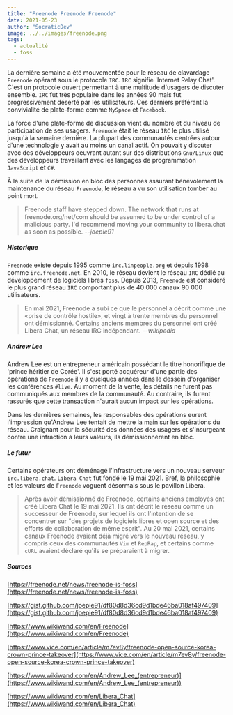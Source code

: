 ```yaml
---
title: "Freenode Freenode Freenode"
date: 2021-05-23
author: "SocraticDev"
image: ../../images/freenode.png
tags:
  - actualité
  - foss
---
```


La dernière semaine a été mouvementée pour le réseau de clavardage `Freenode` opérant sous le protocole `IRC`. `IRC` signifie 'Internet Relay Chat'. C'est un protocole ouvert permettant à une multitude d'usagers de discuter ensemble. `IRC` fut très populaire dans les années 90 mais fut progressivement déserté par les utilisateurs. Ces derniers préférant la convivialité de plate-forme comme `MySpace` et `Facebook`.

La force d'une plate-forme de discussion vient du nombre et du niveau de participation de ses usagers. `Freenode` était le réseau `IRC` le plus utilisé jusqu'à la semaine dernière. La plupart des communautés centrées autour d'une technologie y avait au moins un canal actif. On pouvait y discuter avec des développeurs oeuvrant autant sur des distributions `Gnu/Linux` que des développeurs travaillant avec les langages de programmation `JavaScript` et `C#`.

À la suite de la démission en bloc des personnes assurant bénévolement la maintenance du réseau `Freenode`, le réseau a vu son utilisation tomber au point mort.

> Freenode staff have stepped down. The network that runs at freenode.org/net/com should be assumed to be under control of a malicious party. I'd recommend moving your community to libera.chat as soon as possible. <cite>--joepie91</cite>

##### Historique
`Freenode` existe depuis 1995 comme `irc.linpeople.org` et depuis 1998 comme `irc.freenode.net`. En 2010, le réseau devient le réseau `IRC` dédié au développement de logiciels libres `foss`. Depuis 2013, `Freenode` est considéré le plus grand réseau `IRC` comportant plus de 40 000 canaux 90 000 utilisateurs.

> En mai 2021, Freenode a subi ce que le personnel a décrit comme une «prise de contrôle hostile», et vingt à trente membres du personnel ont démissionné. Certains anciens membres du personnel ont créé Libera Chat, un réseau IRC indépendant. <cite>--wikipedia</cite>

##### Andrew Lee
Andrew Lee est un entrepreneur américain possédant le titre honorifique de 'prince héritier de Corée'. Il s'est porté acquéreur d'une partie des opérations de `Freenode` il y a quelques années dans le dessein d'organiser les conférences `#live`. Au moment de la vente, les détails ne furent pas communiqués aux membres de la communauté. Au contraire, ils furent rassurés que cette transaction n'aurait aucun impact sur les opérations.

Dans les dernières semaines, les responsables des opérations eurent l'impression qu'Andrew Lee tentait de mettre la main sur les opérations du réseau. Craignant pour la sécurité des données des usagers et s'insurgeant contre une infraction à leurs valeurs, ils démissionnèrent en bloc.

##### Le futur
Certains opérateurs ont déménagé l'infrastructure vers un nouveau serveur `irc.libera.chat`. `Libera Chat` fut fondé le 19 mai 2021. Bref, la philosophie et les valeurs de `Freenode` voguent désormais sous le pavillon Libera.

> Après avoir démissionné de Freenode, certains anciens employés ont créé Libera Chat le 19 mai 2021. Ils ont décrit le réseau comme un successeur de Freenode, sur lequel ils ont l'intention de se concentrer sur "des projets de logiciels libres et open source et des efforts de collaboration de même esprit". Au 20 mai 2021, certains canaux Freenode avaient déjà migré vers le nouveau réseau, y compris ceux des communautés ``Vim`` et ``RepRap``, et certains comme ``cURL`` avaient déclaré qu'ils se préparaient à migrer.

##### Sources

[https://freenode.net/news/freenode-is-foss](https://freenode.net/news/freenode-is-foss)

[https://gist.github.com/joepie91/df80d8d36cd9d1bde46ba018af497409](https://gist.github.com/joepie91/df80d8d36cd9d1bde46ba018af497409)

[https://www.wikiwand.com/en/Freenode](https://www.wikiwand.com/en/Freenode)

[https://www.vice.com/en/article/m7ev8y/freenode-open-source-korea-crown-prince-takeover](https://www.vice.com/en/article/m7ev8y/freenode-open-source-korea-crown-prince-takeover)

[https://www.wikiwand.com/en/Andrew_Lee_(entrepreneur)](https://www.wikiwand.com/en/Andrew_Lee_(entrepreneur))

[https://www.wikiwand.com/en/Libera_Chat](https://www.wikiwand.com/en/Libera_Chat)
